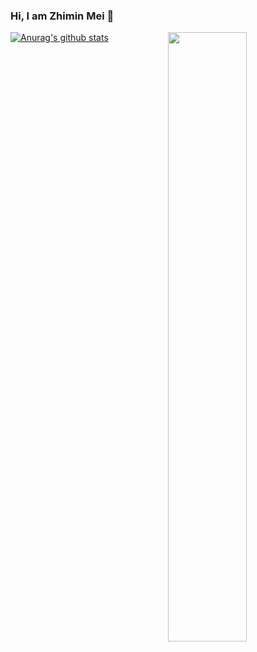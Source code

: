 ### Hi, I am Zhimin Mei 👋

<!--
**mzm1183710118/mzm1183710118** is a ✨ _special_ ✨ repository because its `README.md` (this file) appears on your GitHub profile.

Here are some ideas to get you started:

- 🔭 I’m currently working on ...
- 🌱 I’m currently learning ...
- 👯 I’m looking to collaborate on ...
- 🤔 I’m looking for help with ...
- 💬 Ask me about ...
- 📫 How to reach me: ...
- 😄 Pronouns: ...
- ⚡ Fun fact: ...
-->
[![Anurag's github stats](https://github-readme-stats.vercel.app/api?username=mzm1183710118)](https://github.com/anuraghazra/github-readme-stats)
<img align="right" width="50%" src="https://github-readme-stats.vercel.app/api/top-langs/?username=gzn00417&layout=compact">
